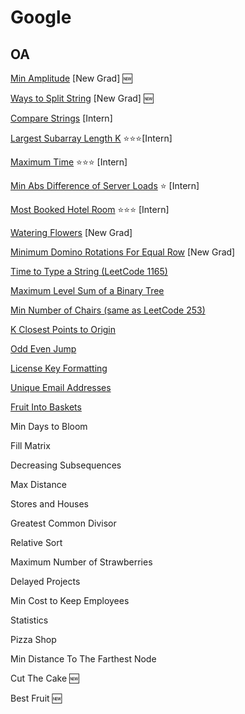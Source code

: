 # Google

## OA

[Min Amplitude](./Interview/Min_Amplitude.py) [New Grad] 🆕

[Ways to Split String](./Interview/Split_String.py) [New Grad] 🆕

[Compare Strings](./Interview/Compare_String.py) [Intern]

[Largest Subarray Length K](./Interview/Largest_Subarray.py) ⭐⭐⭐[Intern]

[Maximum Time](./Interview/Maximum_Time.py) ⭐⭐⭐ [Intern]

[Min Abs Difference of Server Loads](./Interview/Min_Abs_Difference_of_Server_Loads.py) ⭐ [Intern]

[Most Booked Hotel Room](./Interview/Most_Booked_Hotel_Room.py) ⭐⭐⭐ [Intern]

[Watering Flowers](./Interview/Watering_Flower.py) [New Grad]

[Minimum Domino Rotations For Equal Row](../Algorithm/Python/1025/1007_Minimum_Domino_Rotations_For_Equal_Row.py) [New Grad]

[Time to Type a String (LeetCode 1165)](../Algorithm/Python/1200/1165_Single-Row_Keyboard.py)

[Maximum Level Sum of a Binary Tree](../Algorithm/Python/1200/1161_Maximum_Level_Sum_of_a_Binary_Tree.py)

[Min Number of Chairs (same as LeetCode 253)](../Algorithm/Python/275/0253_Meeting_Rooms_II.py)

[K Closest Points to Origin](../Algorithm/Python/975/0973_K_Closest_Points_to_Origin.py)

[Odd Even Jump](../Algorithm/Python/975/0975_Odd_Even_Jump.py)

[License Key Formatting](../Algorithm/Python/500/0482_License_Key_Formatting.py)

[Unique Email Addresses](../Algorithm/Python/950/0929_Unique_Email_Addresses.py)

[Fruit Into Baskets](../Algorithm/Python/925/0904_Fruit_Into_Baskets.py)

Min Days to Bloom

Fill Matrix

Decreasing Subsequences

Max Distance

Stores and Houses

Greatest Common Divisor

Relative Sort

Maximum Number of Strawberries

Delayed Projects

Min Cost to Keep Employees

Statistics

Pizza Shop

Min Distance To The Farthest Node

Cut The Cake 🆕

Best Fruit 🆕


